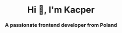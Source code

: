 <h1 align="center">Hi 👋, I'm Kacper</h1>
<h3 align="center">A passionate frontend developer from Poland</h3>





